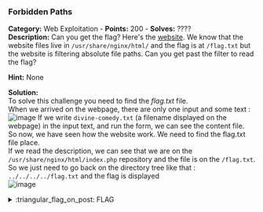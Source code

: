 ### Forbidden Paths
**Category:** Web Exploitation - **Points:** 200 - **Solves:** ????  
**Description:** Can you get the flag? Here's the [website](http://saturn.picoctf.net:53864/). We know that the website files live in `/usr/share/nginx/html/` and the flag is at `/flag.txt` but the website is filtering absolute file paths. Can you get past the filter to read the flag?  

**Hint:**
None  

**Solution:**  
To solve this challenge you need to find the *flag.txt* file.  
When we arrived on the webpage, there are only one input and some text :  
![image](https://user-images.githubusercontent.com/91023285/159495788-88296824-7e8b-47ba-adee-8a3bf794443a.png)
If we write `divine-comedy.txt` (a filename displayed on the webpage) in the input text, and run the form, we can see the content file.  
So now, we have seen how the website work. We need to find the flag.txt file place.  
If we read the description, we can see that we are on the `/usr/share/nginx/html/index.php` repository and the file is on the `/flag.txt`.  
So we just need to go back on the directory tree like that : `../../../../flag.txt` and the flag is displayed  
![image](https://user-images.githubusercontent.com/91023285/159499459-b1063131-cd96-4986-8fea-5a59e9279eec.png)


<details>
  <summary>:triangular_flag_on_post: FLAG</summary>

  ```
  picoCTF{7h3_p47h_70_5ucc355_6db46514}
  ```
</details>

